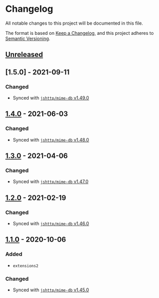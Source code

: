 # Changelog

All notable changes to this project will be documented in this file.

The format is based on [Keep a Changelog](https://keepachangelog.com/en/1.0.0/),
and this project adheres to [Semantic Versioning](https://semver.org/spec/v2.0.0.html).

## [Unreleased]

## [1.5.0] - 2021-09-11

### Changed

- Synced with [`jshttp/mime-db` v1.49.0](https://github.com/jshttp/mime-db/releases/tag/v1.49.0)

## [1.4.0] - 2021-06-03

### Changed

- Synced with [`jshttp/mime-db` v1.48.0](https://github.com/jshttp/mime-db/releases/tag/v1.48.0)

## [1.3.0] - 2021-04-06

### Changed

- Synced with [`jshttp/mime-db` v1.47.0](https://github.com/jshttp/mime-db/releases/tag/v1.47.0)

## [1.2.0] - 2021-02-19

### Changed

- Synced with [`jshttp/mime-db` v1.46.0](https://github.com/jshttp/mime-db/releases/tag/v1.46.0)

## [1.1.0] - 2020-10-06

### Added

- `extensions2`

### Changed

- Synced with [`jshttp/mime-db` v1.45.0](https://github.com/jshttp/mime-db/releases/tag/v1.45.0)

[Unreleased]: https://github.com/viz-rs/mime-db/compare/v1.5.0...HEAD
[1.49.0]: https://github.com/viz-rs/mime-db/compare/v1.4.0...v1.5.0
[1.4.0]: https://github.com/viz-rs/mime-db/compare/v1.3.0...v1.4.0
[1.3.0]: https://github.com/viz-rs/mime-db/compare/v1.2.0...v1.3.0
[1.2.0]: https://github.com/viz-rs/mime-db/compare/v1.1.0...v1.2.0
[1.1.0]: https://github.com/viz-rs/mime-db/compare/v1.0.0...v1.1.0
